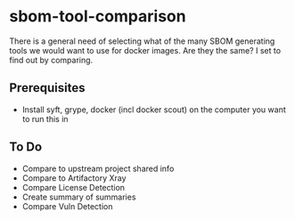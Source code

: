 # sbom-tool-comparison

There is a general need of selecting what of the many SBOM generating tools we would want to use for docker images. Are they the same? I set to find out by comparing.

## Prerequisites

* Install syft, grype, docker (incl docker scout) on the computer you want to run this in

## To Do

* Compare to upstream project shared info
* Compare to Artifactory Xray
* Compare License Detection
* Create summary of summaries
* Compare Vuln Detection
